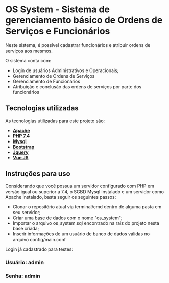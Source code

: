 # OS System - Sistema de gerenciamento básico de Ordens de Serviços e Funcionários

Neste sistema, é possível cadastrar funcionários e atribuir ordens de serviços aos mesmos.

 O sistema conta com:

- Login de usuários Administrativos e Operacionais;
- Gerenciamento de Ordens de Serviços
- Gerenciamento de Funcionários
- Atribuição e conclusão das ordens de serviços por parte dos funcionários

## Tecnologias utilizadas

As tecnologias utilizadas para este projeto são:

- **[Apache](https://www.apache.org/)**
- **[PHP 7.4](https://www.php.net/)**
- **[Mysql](https://www.mysql.com/)**
- **[Bootstrap](https://getbootstrap.com/)**
- **[Jquery](https://jquery.com/)**
- **[Vue JS](https://vuejs.org/)**

## Instruções para uso

Considerando que você possua um servidor configurado com PHP em versão igual ou superior a 7.4, o SGBD Mysql instalado e um servidor como Apache instalado, basta seguir os seguintes passos:

- Clonar o repositório atual via terminal/cmd dentro de alguma pasta em seu servidor;
- Criar uma base de dados com o nome "os_system";
- Importar o arquivo os_system.sql encontrado na raiz do projeto nesta base criada;
- Inserir informações de um usuário de banco de dados válidas no arquivo config/main.conf


Login já cadastrado para testes:
### Usuário: admin
### Senha: admin